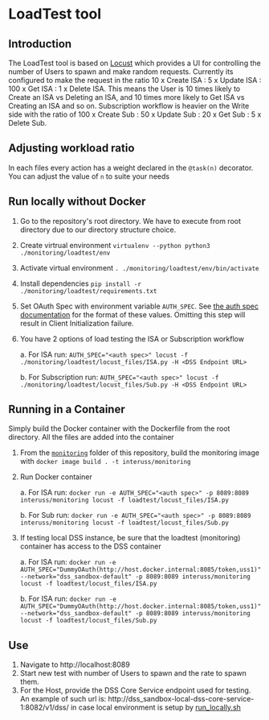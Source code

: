# LoadTest tool

## Introduction
The LoadTest tool is based on [Locust](https://docs.locust.io/en/stable/index.html) which provides a UI for controlling the number of Users to spawn and make random requests. Currently its configured to make the request in the ratio 10 x Create ISA : 5 x Update ISA : 100 x Get ISA : 1 x Delete ISA. This means the User is 10 times likely to Create an ISA vs Deleting an ISA, and 10 times more likely to Get ISA vs Creating an ISA and so on. Subscription workflow is heavier on the Write side with the ratio of 100 x Create Sub : 50 x Update Sub : 20 x Get Sub : 5 x Delete Sub.

## Adjusting workload ratio
In each files every action has a weight declared in the `@task(n)` decorator. You can adjust the value of `n` to suite your needs

## Run locally without Docker
1. Go to the repository's root directory. We have to execute from root directory due to our directory structure choice.
1. Create virtrual environment `virtualenv --python python3 ./monitoring/loadtest/env`
1. Activate virtual environment `. ./monitoring/loadtest/env/bin/activate`
1. Install dependencies `pip install -r ./monitoring/loadtest/requirements.txt`
1. Set OAuth Spec with environment variable `AUTH_SPEC`. See [the auth spec documentation](../monitorlib/README.md#Auth_specs)
for the format of these values.  Omitting this step will result in Client Initialization failure.
1. You have 2 options of load testing the ISA or Subscription workflow

    a. For ISA run: `AUTH_SPEC="<auth spec>" locust -f ./monitoring/loadtest/locust_files/ISA.py -H <DSS Endpoint URL>`

    b. For Subscription run: `AUTH_SPEC="<auth spec>" locust -f ./monitoring/loadtest/locust_files/Sub.py -H <DSS Endpoint URL>`

## Running in a Container
Simply build the Docker container with the Dockerfile from the root directory. All the files are added into the container

1. From the [`monitoring`](..) folder of this repository, build the monitoring image with `docker image build . -t interuss/monitoring`
1. Run Docker container

    a. For ISA run: `docker run -e AUTH_SPEC="<auth spec>" -p 8089:8089 interuss/monitoring locust -f loadtest/locust_files/ISA.py`

    b. For Sub run: `docker run -e AUTH_SPEC="<auth spec>" -p 8089:8089 interuss/monitoring locust -f loadtest/locust_files/Sub.py`

1. If testing local DSS instance, be sure that the loadtest (monitoring) container has access to the DSS container

    a. For ISA run: `docker run -e AUTH_SPEC="DummyOAuth(http://host.docker.internal:8085/token,uss1)" --network="dss_sandbox-default" -p 8089:8089 interuss/monitoring locust -f loadtest/locust_files/ISA.py`

    b. For ISA run: `docker run -e AUTH_SPEC="DummyOAuth(http://host.docker.internal:8085/token,uss1)" --network="dss_sandbox-default" -p 8089:8089 interuss/monitoring locust -f loadtest/locust_files/Sub.py`

## Use
1. Navigate to http://localhost:8089
1. Start new test with number of Users to spawn and the rate to spawn them.
1. For the Host, provide the DSS Core Service endpoint used for testing. An example of such url is: http://dss_sandbox-local-dss-core-service-1:8082/v1/dss/ in case local environment is setup by [run_locally.sh](../../build/dev/run_locally.sh)
